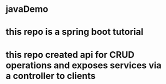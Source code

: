 # javaDemo
# this repo is a spring boot tutorial
# this repo created api for CRUD operations and exposes services via a controller to clients
